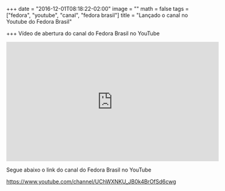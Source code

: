 +++
date = "2016-12-01T08:18:22-02:00"
image = ""
math = false
tags = ["fedora", "youtube", "canal", "fedora brasil"]
title = "Lançado o canal no Youtube do Fedora Brasil"

+++
Vídeo de abertura do canal do Fedora Brasil no YouTube


<iframe width="560" height="315" src="https://www.youtube.com/embed/5Wq09iD5e8o" frameborder="0" allowfullscreen></iframe>

Segue abaixo o link do canal do Fedora Brasil no YouTube

https://www.youtube.com/channel/UChWXNKU_JB0k4BrOfSd6cwg

